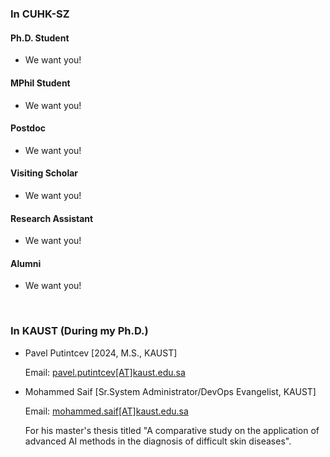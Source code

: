# 


### In CUHK-SZ

#### Ph.D. Student

- We want you!

#### MPhil Student

- We want you!

#### Postdoc

- We want you!

#### Visiting Scholar

- We want you!

#### Research Assistant

- We want you!

#### Alumni

- We want you!

<br>

### In KAUST (During my Ph.D.)

- Pavel Putintcev [2024, M.S., KAUST]

  Email: [pavel.putintcev[AT]kaust.edu.sa](mailto:pavel.putintcev@kaust.edu.sa)

- Mohammed Saif [Sr.System Administrator/DevOps Evangelist, KAUST]

  Email: [mohammed.saif[AT]kaust.edu.sa](mailto:mohammed.saif@kaust.edu.sa)

  For his master's thesis titled "A comparative study on the application of advanced AI methods in the diagnosis of difficult skin diseases".

